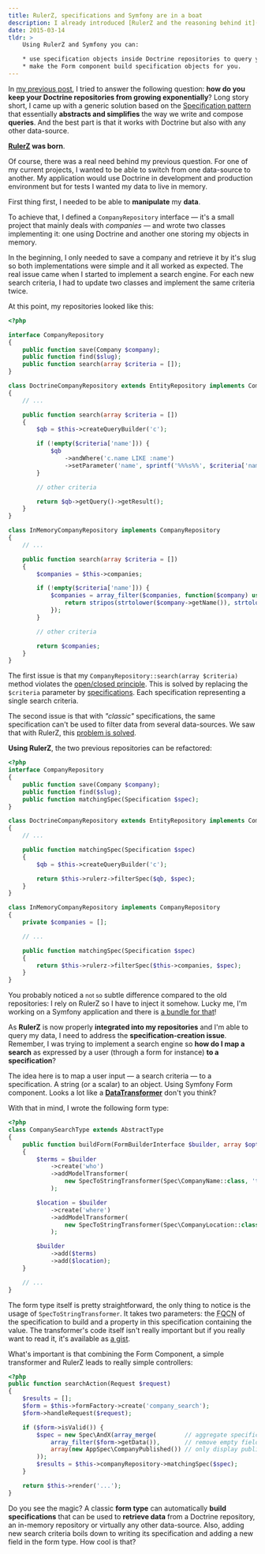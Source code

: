 ```yaml
---
title: RulerZ, specifications and Symfony are in a boat
description: I already introduced [RulerZ and the reasoning behind it](/2015/02/07/on-taming-repository-classes-in-doctrine-among-other-things/). This time I'll showcase its integration with Symfony and the Form Component.
date: 2015-03-14
tldr: >
    Using RulerZ and Symfony you can:

    * use specification objects inside Doctrine repositories to query your data ;
    * make the Form component build specification objects for you.
---
```


In [my previous post](http://blog.kevingomez.fr/2015/02/07/on-taming-repository-classes-in-doctrine-among-other-things/),
I tried to answer the following question: **how do you keep your Doctrine
repositories from growing exponentially**?
Long story short, I came up with a generic solution based on the
[Specification pattern](http://en.wikipedia.org/wiki/Specification_pattern) that
essentially **abstracts and simplifies** the way we write and compose **queries**.
And the best part is that it works with Doctrine but also with any other
data-source.

**[RulerZ](https://github.com/K-Phoen/rulerz) was born**.

Of course, there was a real need behind my previous question. For one of my
current projects, I wanted to be able to switch from one data-source to another.
My application would use Doctrine in development and production environment but
for tests I wanted my data to live in memory.

First thing first, I needed to be able to **manipulate** my **data**.

To achieve that, I defined a `CompanyRepository` interface — it's a
small project that mainly deals with *companies* — and wrote two classes
implementing it: one using Doctrine and another one storing my objects in memory.

In the beginning, I only needed to save a company and retrieve it by it's slug
so both implementations were simple and it all worked as expected. The real
issue came when I started to implement a search engine. For each new search
criteria, I had to update two classes and implement the same criteria twice.

At this point, my repositories looked like this:

```php
<?php

interface CompanyRepository
{
    public function save(Company $company);
    public function find($slug);
    public function search(array $criteria = []);
}

class DoctrineCompanyRepository extends EntityRepository implements CompanyRepository
{
    // ...

    public function search(array $criteria = [])
    {
        $qb = $this->createQueryBuilder('c');

        if (!empty($criteria['name'])) {
            $qb
                ->andWhere('c.name LIKE :name')
                ->setParameter('name', sprintf('%%%s%%', $criteria['name']));
        }

        // other criteria

        return $qb->getQuery()->getResult();
    }
}

class InMemoryCompanyRepository implements CompanyRepository
{
    // ...

    public function search(array $criteria = [])
    {
        $companies = $this->companies;

        if (!empty($criteria['name'])) {
            $companies = array_filter($companies, function($company) use ($criteria) {
                return stripos(strtolower($company->getName()), strtolower($criteria['name'])) !== false;
            });
        }

        // other criteria

        return $companies;
    }
}
```

The first issue is that my `CompanyRepository::search(array $criteria)`
method violates the [open/closed principle](http://en.wikipedia.org/wiki/Open/closed_principle).
This is solved by replacing the `$criteria` parameter by [specifications](http://en.wikipedia.org/wiki/Specification_pattern).
Each specification representing a single search criteria.

The second issue is that with *"classic"* specifications, the same specification
can't be used to filter data from several data-sources. We saw that with RulerZ,
this [problem is solved](http://blog.kevingomez.fr/2015/02/07/on-taming-repository-classes-in-doctrine-among-other-things/).

**Using RulerZ**, the two previous repositories can be refactored:

```php
<?php
interface CompanyRepository
{
    public function save(Company $company);
    public function find($slug);
    public function matchingSpec(Specification $spec);
}

class DoctrineCompanyRepository extends EntityRepository implements CompanyRepository
{
    // ...

    public function matchingSpec(Specification $spec)
    {
        $qb = $this->createQueryBuilder('c');

        return $this->rulerz->filterSpec($qb, $spec);
    }
}

class InMemoryCompanyRepository implements CompanyRepository
{
    private $companies = [];

    // ...

    public function matchingSpec(Specification $spec)
    {
        return $this->rulerz->filterSpec($this->companies, $spec);
    }
}
```

You probably noticed a <small>not so</small> subtle difference compared to the
old repositories: I rely on RulerZ so I have to inject it somehow. Lucky me,
I'm working on a Symfony application and there is [a bundle for that](https://github.com/K-Phoen/RulerZBundle)!

As **RulerZ** is now properly **integrated into my repositories** and I'm able
to query my data, I need to address the **specification-creation issue**.
Remember, I was trying to implement a search engine so **how do I map a search**
as expressed by a user (through a form for instance) **to a specification**?

The idea here is to map a user input — a search criteria — to a specification.
A string (or a scalar) to an object. Using Symfony Form component. Looks a lot
like a **[DataTransformer](http://symfony.com/doc/current/cookbook/form/data_transformers.html)**
don't you think?

With that in mind, I wrote the following form type:

```php
<?php
class CompanySearchType extends AbstractType
{
    public function buildForm(FormBuilderInterface $builder, array $options)
    {
        $terms = $builder
            ->create('who')
            ->addModelTransformer(
                new SpecToStringTransformer(Spec\CompanyName::class, 'terms')
            );

        $location = $builder
            ->create('where')
            ->addModelTransformer(
                new SpecToStringTransformer(Spec\CompanyLocation::class, 'location')
            );

        $builder
            ->add($terms)
            ->add($location);
    }

    // ...
}
```

The form type itself is pretty straightforward, the only thing to notice is the
usage of `SpecToStringTransformer`. It takes two parameters: the
<abbr title="Fully-Qualified Class Name">FQCN</abbr> of the specification to
build and a property in this specification containing the value.
The transformer's code itself isn't really important but if you really want to
read it, it's available as [a gist](https://gist.github.com/K-Phoen/5c1b06a864d063c1ee4e#file-data_transformer-php).

What's important is that combining the Form Component, a simple transformer and
RulerZ leads to really simple controllers:

```php
<?php
public function searchAction(Request $request)
{
    $results = [];
    $form = $this->formFactory->create('company_search');
    $form->handleRequest($request);

    if ($form->isValid()) {
        $spec = new Spec\AndX(array_merge(        // aggregate specifications
            array_filter($form->getData()),       // remove empty fields/specs
            array(new AppSpec\CompanyPublished()) // only display published companies
        ));
        $results = $this->companyRepository->matchingSpec($spec);
    }

    return $this->render('...');
}
```

Do you see the magic? A classic **form type** can automatically **build
specifications** that can be used to **retrieve data** from a Doctrine repository,
an in-memory repository or virtually any other data-source.
Also, adding new search criteria boils down to writing its specification and
adding a new field in the form type. How cool is that?
